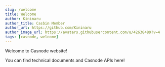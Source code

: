 ```yaml
---
slug: /welcome
title: Welcome
author: Kininaru
author_title: Casbin Member
author_url: https://github.com/Kininaru
author_image_url: https://avatars.githubusercontent.com/u/42638489?v=4
tags: [casnode, welcome]
---
```


Welcome to Casnode website!

You can find technical documents and Casnode APIs here!